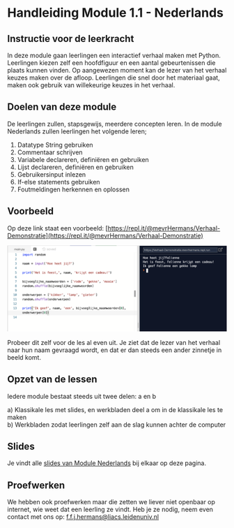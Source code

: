 # Handleiding Module 1.1 - Nederlands

## Instructie voor de leerkracht

In deze module gaan leerlingen een interactief verhaal maken met Python. Leerlingen kiezen zelf een hoofdfiguur en een aantal gebeurtenissen die plaats kunnen vinden. Op aangewezen moment kan de lezer van het verhaal keuzes maken over de afloop. Leerlingen die snel door het materiaal gaat, maken ook gebruik van willekeurige keuzes in het verhaal.

## Doelen van deze module

De leerlingen zullen, stapsgewijs, meerdere concepten leren. In de module Nederlands zullen leerlingen het volgende leren;

1. Datatype String gebruiken
2. Commentaar schrijven
3. Variabele declareren, definiëren en gebruiken
4. Lijst declareren, definiëren en gebruiken
5. Gebruikersinput inlezen
6. If-else statements gebruiken
7. Foutmeldingen herkennen en oplossen

## Voorbeeld

Op deze link staat een voorbeeld: [https://repl.it/@mevrHermans/Verhaal-Demonstratie](https://repl.it/@mevrHermans/Verhaal-Demonstratie)

![Voorbeeldcode \(links\) en de uitvoer van deze code \(rechts\)](../.gitbook/assets/screen-shot-2019-12-01-at-2.23.57-pm.png)

Probeer dit zelf voor de les al even uit. Je ziet dat de lezer van het verhaal naar hun naam gevraagd wordt, en dat er dan steeds een ander zinnetje in beeld komt.

## Opzet van de lessen

Iedere module bestaat steeds uit twee delen: a en b

a\) Klassikale les met slides, en werkbladen deel a om in de klassikale les te maken   
b\) Werkbladen zodat leerlingen zelf aan de slag kunnen achter de computer

## Slides

Je vindt alle [slides van Module Nederlands](https://slides.com/felienne/decks/pidk-m1) bij elkaar op deze pagina.

## Proefwerken

We hebben ook proefwerken maar die zetten we liever niet openbaar op internet, wie weet dat een leerling ze vindt. Heb je ze nodig, neem even contact met ons op: f.f.j.hermans@liacs.leidenuniv.nl




